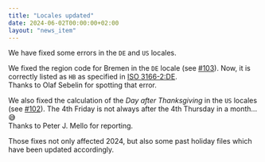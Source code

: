```yaml
---
title: "Locales updated"
date: 2024-06-02T00:00:00+02:00
layout: "news_item"
---
```


We have fixed some errors in the `DE` and `US` locales.
<!--more-->

We fixed the region code for Bremen in the `DE` locale (see [#103](https://github.com/GothenburgBitFactory/holidata/issues/103)).
Now, it is correctly listed as `HB` as specified in [ISO 3166-2:DE](https://en.wikipedia.org/wiki/ISO_3166-2:DE).  
Thanks to Olaf Sebelin for spotting that error.

We also fixed the calculation of the *Day after Thanksgiving* in the `US` locales (see [#102](https://github.com/GothenburgBitFactory/holidata/issues/102)).
The 4th Friday is not always after the 4th Thursday in a month... 😅  
Thanks to Peter J. Mello for reporting.

Those fixes not only affected 2024, but also some past holiday files which have been updated accordingly.
